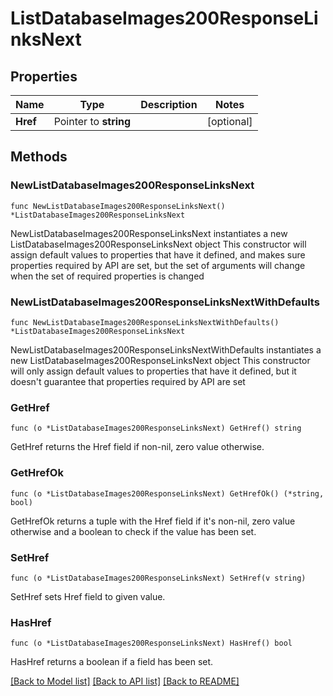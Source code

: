 # ListDatabaseImages200ResponseLinksNext

## Properties

Name | Type | Description | Notes
------------ | ------------- | ------------- | -------------
**Href** | Pointer to **string** |  | [optional] 

## Methods

### NewListDatabaseImages200ResponseLinksNext

`func NewListDatabaseImages200ResponseLinksNext() *ListDatabaseImages200ResponseLinksNext`

NewListDatabaseImages200ResponseLinksNext instantiates a new ListDatabaseImages200ResponseLinksNext object
This constructor will assign default values to properties that have it defined,
and makes sure properties required by API are set, but the set of arguments
will change when the set of required properties is changed

### NewListDatabaseImages200ResponseLinksNextWithDefaults

`func NewListDatabaseImages200ResponseLinksNextWithDefaults() *ListDatabaseImages200ResponseLinksNext`

NewListDatabaseImages200ResponseLinksNextWithDefaults instantiates a new ListDatabaseImages200ResponseLinksNext object
This constructor will only assign default values to properties that have it defined,
but it doesn't guarantee that properties required by API are set

### GetHref

`func (o *ListDatabaseImages200ResponseLinksNext) GetHref() string`

GetHref returns the Href field if non-nil, zero value otherwise.

### GetHrefOk

`func (o *ListDatabaseImages200ResponseLinksNext) GetHrefOk() (*string, bool)`

GetHrefOk returns a tuple with the Href field if it's non-nil, zero value otherwise
and a boolean to check if the value has been set.

### SetHref

`func (o *ListDatabaseImages200ResponseLinksNext) SetHref(v string)`

SetHref sets Href field to given value.

### HasHref

`func (o *ListDatabaseImages200ResponseLinksNext) HasHref() bool`

HasHref returns a boolean if a field has been set.


[[Back to Model list]](../README.md#documentation-for-models) [[Back to API list]](../README.md#documentation-for-api-endpoints) [[Back to README]](../README.md)



